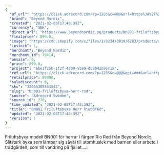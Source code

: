 ```yaml
---
{
  "af_url": "https://click.adrecord.com/?p=1205&c=@@@&url=https%3A%2F%2Fwww.beyondnordic.se%2Fproducts%2Fbn001-friluftsbyxa-herr-rio-red",
  "brand": "Beyond Nordic",
  "created": "2021-02-08T17:48:39Z",
  "currency": "SEK",
  "direct_url": "https://www.beyondnordic.se/products/bn001-friluftsbyxa-herr-rio-red",
  "finalprice": 899.0,
  "image": "https://cdn.shopify.com/s/files/1/0234/3819/6783/products/a9f0d5746474ca1bdf6da9b3ab67af11b812ba5b_2048x2048.jpg",
  "instock": 1,
  "merchant": "Beyond Nordic",
  "merchant_id": 79414,
  "onsale": 0,
  "price": 899.0,
  "project": "6be1f25b-1f2f-4509-93e9-dd8b42b96c1a",
  "ref_url": "https://click.adrecord.com/?p=1205&c=@@@&epi=###&url=https%3A%2F%2Fwww.beyondnordic.se%2Fproducts%2Fbn001-friluftsbyxa-herr-rio-red",
  "retailprice": 89900,
  "salediscount": 0,
  "sku": "32655305834543",
  "slug": "bn001-friluftsbyxa-herr-rod",
  "source": "Adrecord Sweden",
  "source_id": 270,
  "time_updated": "2021-02-08T17:48:39Z",
  "title": "BN001 Friluftsbyxa Herr R\u00f6d",
  "updated": "2021-02-08T17:48:39Z",
  "version": 1
}
---
```


Friluftsbyxa modell BN001 för herrar i färgen Rio Red från Beyond Nordic. Slitstark byxa som lämpar sig såväl till utomhuslek med barnen eller arbete i trädgården, som till vandring på fjället.…:
